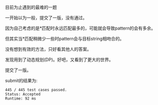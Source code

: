 目前为止遇到的最难的一题

一开始以为一般，提交了一版，没有通过。

因为自己考虑的是*匹配时永远匹配最多的，可能就会导致pattern的会有多余。

但其实当*匹配稍微少一些时pattern会与目标string相吻合的。

没有想到有效的方法，只好看其他人的答案。

发现用到了动态规划(DP)。好吧，又看到了更大的世界。

提交了一版。

submit的结果为:
```
445 / 445 test cases passed.
Status: Accepted
Runtime: 92 ms
```